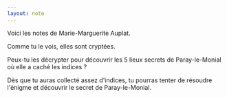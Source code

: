 ```yaml
---
layout: note
---
```


Voici les notes de Marie-Marguerite Auplat.

Comme tu le vois, elles sont cryptées.

Peux-tu les décrypter pour découvrir les 5 lieux secrets de Paray-le-Monial où elle a caché les indices ?

Dès que tu auras collecté assez d'indices, tu pourras tenter de résoudre l'énigme et découvrir le secret de Paray-le-Monial.